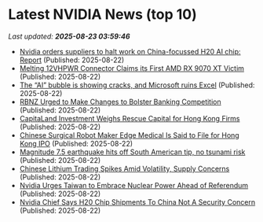 # Latest NVIDIA News (top 10)
_Last updated: **2025-08-23 03:59:46**_

- [Nvidia orders suppliers to halt work on China-focussed H20 AI chip: Report](https://economictimes.indiatimes.com/tech/technology/nvidia-orders-suppliers-to-halt-work-on-china-focussed-h20-ai-chip-report/articleshow/123445095.cms) (Published: 2025-08-22)
- [Melting 12VHPWR Connector Claims its First AMD RX 9070 XT Victim](https://www.madshrimps.be/news/melting-12vhpwr-connector-claims-its-first-amd-rx-9070-xt-victim/) (Published: 2025-08-22)
- [The “AI” bubble is showing cracks, and Microsoft ruins Excel](https://www.madshrimps.be/news/the-ai-bubble-is-showing-cracks-and-microsoft-ruins-excel/) (Published: 2025-08-22)
- [RBNZ Urged to Make Changes to Bolster Banking Competition](https://biztoc.com/x/fa15308b4bd559c9) (Published: 2025-08-22)
- [CapitaLand Investment Weighs Rescue Capital for Hong Kong Firms](https://biztoc.com/x/fa9641fa44d13812) (Published: 2025-08-22)
- [Chinese Surgical Robot Maker Edge Medical Is Said to File for Hong Kong IPO](https://biztoc.com/x/a3bdd80dd18c60ea) (Published: 2025-08-22)
- [Magnitude 7.5 earthquake hits off South American tip, no tsunami risk](https://biztoc.com/x/8697d11082a15d2f) (Published: 2025-08-22)
- [Chinese Lithium Trading Spikes Amid Volatility, Supply Concerns](https://biztoc.com/x/989f254e18ab960c) (Published: 2025-08-22)
- [Nvidia Urges Taiwan to Embrace Nuclear Power Ahead of Referendum](https://financialpost.com/pmn/business-pmn/nvidia-urges-taiwan-to-embrace-nuclear-power-ahead-of-referendum) (Published: 2025-08-22)
- [Nvidia Chief Says H20 Chip Shipments To China Not A Security Concern](https://www.ibtimes.com/nvidia-chief-says-h20-chip-shipments-china-not-security-concern-3781418) (Published: 2025-08-22)
